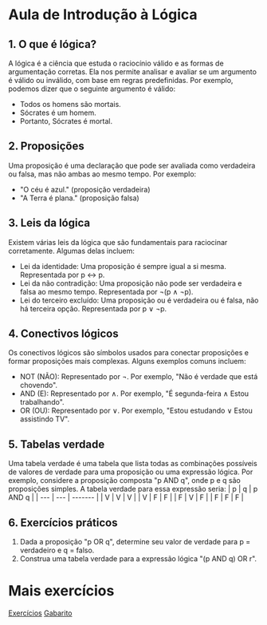 # Aula de Introdução à Lógica

## 1. O que é lógica?
A lógica é a ciência que estuda o raciocínio válido e as formas de argumentação corretas. Ela nos permite analisar e avaliar se um argumento é válido ou inválido, com base em regras predefinidas. Por exemplo, podemos dizer que o seguinte argumento é válido:
- Todos os homens são mortais.
- Sócrates é um homem.
- Portanto, Sócrates é mortal.

## 2. Proposições
Uma proposição é uma declaração que pode ser avaliada como verdadeira ou falsa, mas não ambas ao mesmo tempo. Por exemplo:
- "O céu é azul." (proposição verdadeira)
- "A Terra é plana." (proposição falsa)

## 3. Leis da lógica
Existem várias leis da lógica que são fundamentais para raciocinar corretamente. Algumas delas incluem:
- Lei da identidade: Uma proposição é sempre igual a si mesma. Representada por p ↔ p.
- Lei da não contradição: Uma proposição não pode ser verdadeira e falsa ao mesmo tempo. Representada por ¬(p ∧ ¬p).
- Lei do terceiro excluído: Uma proposição ou é verdadeira ou é falsa, não há terceira opção. Representada por p ∨ ¬p.

## 4. Conectivos lógicos
Os conectivos lógicos são símbolos usados para conectar proposições e formar proposições mais complexas. Alguns exemplos comuns incluem:
- NOT (NÃO): Representado por ¬. Por exemplo, "Não é verdade que está chovendo".
- AND (E): Representado por ∧. Por exemplo, "É segunda-feira ∧ Estou trabalhando".
- OR (OU): Representado por ∨. Por exemplo, "Estou estudando ∨ Estou assistindo TV".

## 5. Tabelas verdade
Uma tabela verdade é uma tabela que lista todas as combinações possíveis de valores de verdade para uma proposição ou uma expressão lógica. Por exemplo, considere a proposição composta "p AND q", onde p e q são proposições simples. A tabela verdade para essa expressão seria:
| p   | q   | p AND q |
| --- | --- | ------- |
| V   | V   | V       |
| V   | F   | F       |
| F   | V   | F       |
| F   | F   | F       |

## 6. Exercícios práticos
1. Dada a proposição "p OR q", determine seu valor de verdade para p = verdadeiro e q = falso.
2. Construa uma tabela verdade para a expressão lógica "(p AND q) OR r".

# Mais exercícios
[Exercícios](exercicios/README.md)
[Gabarito](gabarito/README.md)

